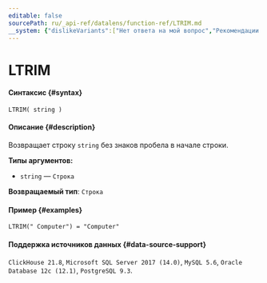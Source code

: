 ```yaml
---
editable: false
sourcePath: ru/_api-ref/datalens/function-ref/LTRIM.md
__system: {"dislikeVariants":["Нет ответа на мой вопрос","Рекомендации не помогли","Содержание не соответствует заголовку","Другое"]}
---
```


# LTRIM



#### Синтаксис {#syntax}


```
LTRIM( string )
```

#### Описание {#description}
Возвращает строку `string` без знаков пробела в начале строки.

**Типы аргументов:**
- `string` — `Строка`


**Возвращаемый тип**: `Строка`

#### Пример {#examples}

```
LTRIM(" Computer") = "Computer"
```


#### Поддержка источников данных {#data-source-support}

`ClickHouse 21.8`, `Microsoft SQL Server 2017 (14.0)`, `MySQL 5.6`, `Oracle Database 12c (12.1)`, `PostgreSQL 9.3`.
